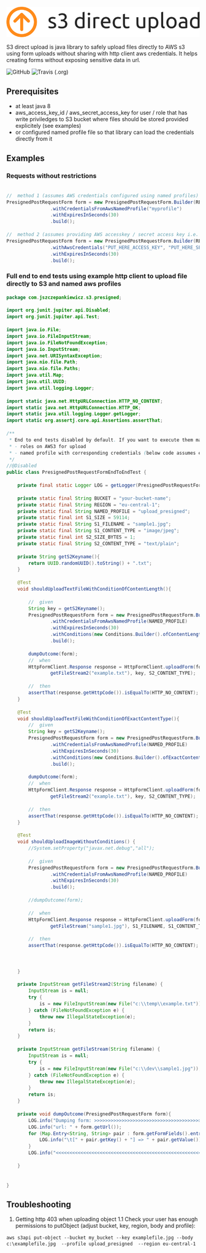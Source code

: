 <p align="center"> 
<img src="https://raw.githubusercontent.com/jszczepankiewicz/s3-direct-upload/master/docs/s3-direct-upload-logo.png" alt="Logo" width="600"/>
</p>
S3 direct upload is java library to safely upload files directly to AWS s3 using form uploads without sharing with http client aws credentials. It helps creating forms without exposing sensitive data in url.


![GitHub](https://img.shields.io/github/license/jszczepankiewicz/s3-direct-upload?label=business%20friendly%20license&style=for-the-badge)
![Travis (.org)](https://img.shields.io/travis/jszczepankiewicz/s3-direct-upload?label=travis%20ci%20build&style=for-the-badge)

## Prerequisites
- at least java 8
- aws_access_key_id / aws_secret_access_key for user / role that has write priviledges to S3 bucket where files should be stored provided explicitely (see examples)
- or configured named profile file so that library can load the credentials directly from it

## Examples
### Requests without restrictions
```java

//	method 1 (assumes AWS credentials configured using named profiles)
PresignedPostRequestForm form = new PresignedPostRequestForm.Builder(REGION,BUCKET, "sample2.jpg")
                .withCredentialsFromAwsNamedProfile("myprofile")
                .withExpiresInSeconds(30)
                .build();
				
//	method 2 (assumes providing AWS accesskey / secret access key i.e. taken from assumesRole from sts service (recommended in production)
PresignedPostRequestForm form = new PresignedPostRequestForm.Builder(REGION,BUCKET, "sample2.jpg")
                .withAwsCredentials("PUT_HERE_ACCESS_KEY", "PUT_HERE_SECRET_ACESS_KEY")
                .withExpiresInSeconds(30)
                .build();
```
### Full end to end tests using example http client to upload file directly to S3 and named aws profiles
```java
package com.jszczepankiewicz.s3.presigned;

import org.junit.jupiter.api.Disabled;
import org.junit.jupiter.api.Test;

import java.io.File;
import java.io.FileInputStream;
import java.io.FileNotFoundException;
import java.io.InputStream;
import java.net.URISyntaxException;
import java.nio.file.Path;
import java.nio.file.Paths;
import java.util.Map;
import java.util.UUID;
import java.util.logging.Logger;

import static java.net.HttpURLConnection.HTTP_NO_CONTENT;
import static java.net.HttpURLConnection.HTTP_OK;
import static java.util.logging.Logger.getLogger;
import static org.assertj.core.api.Assertions.assertThat;

/**
 * End to end tests disabled by default. If you want to execute them make sure you properly configured:
 * - roles on AWS3 for upload
 * - named profile with corresponding credentials (below code assumes existence of 'upload_presigned' named profile in ~/.aws/credentials
 */
//@Disabled
public class PresignedPostRequestFormEndToEndTest {

    private final static Logger LOG = getLogger(PresignedPostRequestFormEndToEndTest.class.getName());

    private static final String BUCKET = "your-bucket-name";
    private static final String REGION = "eu-central-1";
    private static final String NAMED_PROFILE = "upload_presigned";
    private static final int S1_SIZE = 59114;
    private static final String S1_FILENAME = "sample1.jpg";
    private static final String S1_CONTENT_TYPE = "image/jpeg";
    private static final int S2_SIZE_BYTES = 1;
    private static final String S2_CONTENT_TYPE = "text/plain";

    private String getS2Keyname(){
        return UUID.randomUUID().toString() + ".txt";
    }

    @Test
    void shouldUploadTextFileWithConditionOfContentLength(){

        //  given
        String key = getS2Keyname();
        PresignedPostRequestForm form = new PresignedPostRequestForm.Builder(REGION,BUCKET, key)
                .withCredentialsFromAwsNamedProfile(NAMED_PROFILE)
                .withExpiresInSeconds(30)
                .withConditions(new Conditions.Builder().ofContentLengthBetween(S2_SIZE_BYTES, S2_SIZE_BYTES + 100).build())
                .build();

        dumpOutcome(form);
        //  when
        HttpFormClient.Response response = HttpFormClient.uploadForm(form.getUrl(), form.getFormFields(),
                getFileStream2("example.txt"), key, S2_CONTENT_TYPE);

        //  then
        assertThat(response.getHttpCode()).isEqualTo(HTTP_NO_CONTENT);
    }

    @Test
    void shouldUploadTextFileWithConditionOfExactContentType(){
        //  given
        String key = getS2Keyname();
        PresignedPostRequestForm form = new PresignedPostRequestForm.Builder(REGION,BUCKET, key)
                .withCredentialsFromAwsNamedProfile(NAMED_PROFILE)
                .withExpiresInSeconds(30)
                .withConditions(new Conditions.Builder().ofExactContentType(S2_CONTENT_TYPE).build())
                .build();

        dumpOutcome(form);
        //  when
        HttpFormClient.Response response = HttpFormClient.uploadForm(form.getUrl(), form.getFormFields(),
                getFileStream2("example.txt"), key, S2_CONTENT_TYPE);

        //  then
        assertThat(response.getHttpCode()).isEqualTo(HTTP_NO_CONTENT);
    }

    @Test
    void shouldUploadImageWithoutConditions() {
        //System.setProperty("javax.net.debug","all");

        //  given
        PresignedPostRequestForm form = new PresignedPostRequestForm.Builder(REGION,BUCKET, "sample2.jpg")
                .withCredentialsFromAwsNamedProfile(NAMED_PROFILE)
                .withExpiresInSeconds(30)
                .build();

        //dumpOutcome(form);

        //  when
        HttpFormClient.Response response = HttpFormClient.uploadForm(form.getUrl(), form.getFormFields(),
                getFileStream("sample1.jpg"), S1_FILENAME, S1_CONTENT_TYPE);

        //  then
        assertThat(response.getHttpCode()).isEqualTo(HTTP_NO_CONTENT);



    }

    private InputStream getFileStream2(String filename) {
        InputStream is = null;
        try {
            is = new FileInputStream(new File("c:\\temp\\example.txt"));
        } catch (FileNotFoundException e) {
            throw new IllegalStateException(e);
        }
        return is;
    }

    private InputStream getFileStream(String filename) {
        InputStream is = null;
        try {
            is = new FileInputStream(new File("c:\\dev\\sample1.jpg"));
        } catch (FileNotFoundException e) {
            throw new IllegalStateException(e);
        }
        return is;
    }

    private void dumpOutcome(PresignedPostRequestForm form){
        LOG.info("Dumping form: >>>>>>>>>>>>>>>>>>>>>>>>>>>>>>>>>>>>>>>");
        LOG.info("url: " + form.getUrl());
        for (Map.Entry<String, String> pair : form.getFormFields().entrySet()) {
            LOG.info("\t[" + pair.getKey() + "] => " + pair.getValue());
        }
        LOG.info("<<<<<<<<<<<<<<<<<<<<<<<<<<<<<<<<<<<<<<<<<<<<<<<<<<<<<");

    }


}

```
## Troubleshooting
1. Getting http 403 when uploading object
1.1 Check your user has enough permissions to putObject (adjust bucket, key, region, body and profile):
```
aws s3api put-object --bucket my_bucket --key examplefile.jpg --body c:\examplefile.jpg  --profile upload_presigned  --region eu-central-1
```
